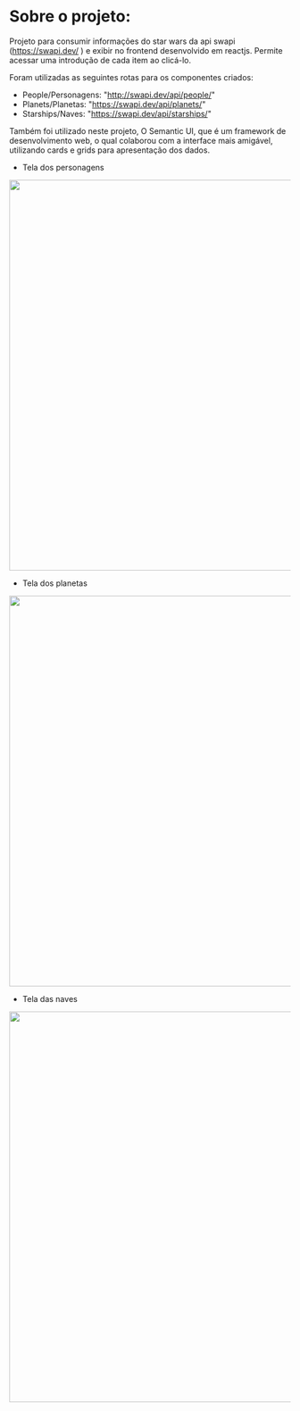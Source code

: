 # Sobre o projeto:

Projeto para consumir informações do star wars da api swapi (https://swapi.dev/ ) e exibir no frontend desenvolvido em reactjs. 
Permite acessar uma introdução de cada item ao clicá-lo.

Foram utilizadas as seguintes rotas para os componentes criados: 
- People/Personagens: "http://swapi.dev/api/people/"
- Planets/Planetas: "https://swapi.dev/api/planets/"
- Starships/Naves: "https://swapi.dev/api/starships/"

Também foi utilizado neste projeto, O Semantic UI, que é um framework de desenvolvimento web, o qual colaborou com a interface mais amigável, utilizando cards e grids para apresentação dos dados.

* Tela dos personagens
<div align="center">
<img src="https://user-images.githubusercontent.com/68698735/187789949-c1a0684d-2833-4a2f-95da-a84248ed5553.png" width="700px" />
</div>

* Tela dos planetas
<div align="center">
<img src="https://user-images.githubusercontent.com/68698735/187790662-aa23ce05-708e-4c28-a505-2466306ee8ef.png" width="700px" />
</div>

* Tela das naves
<div align="center">
<img src="https://user-images.githubusercontent.com/68698735/187790887-c729ef73-d83f-4d68-b167-192282cc88c5.png" width="700px" />
</div>
